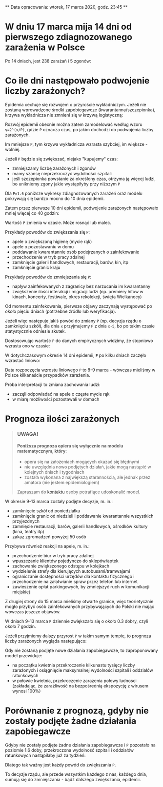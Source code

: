 ** Data opracowania: wtorek, 17 marca 2020, godz. 23:45 **

# W dniu 17 marca mija 14 dni od pierwszego zdiagnozowanego zarażenia w Polsce

Po 14 dniach, jest 238 zarażań i 5 zgonów:

<div
    data-type="charts"
    data-chartuid="1BEHxmF1bQHv3btAa2RV8uCeu-yKKthO11Z7cvuPIUgg"
    data-range="B1:D100"
></div>

# Co ile dni następowało podwojenie liczby zarażonych?

Epidemia cechuje się rozwojem o przyroście wykładniczym. Jeżeli nie zostaną wprowadzone środki zapobiegawcze (kwarantanna/szczepionka), krzywa wykładnicza nie zmnieni się w krzywą logistyczną:

<div
    data-type="image"
    data-filename="krzywe.png"
></div>

Rozwój epidemii obecnie można zatem zamodelować według wzoru `y=2^(x/P)`, gdzie `P` oznacza czas, po jakim dochodzi do podwojenia liczby zarażonych.

Im mniejsze `P`, tym krzywa wykładnicza wzrasta szybciej, im większe - wolniej.

Jeżeli `P` będzie się zwiększać, niejako "kupujemy" czas:

- zmniejszamy liczbę zarażonych i zgonów
- mamy szansę nieprzekroczyć wydolności szpitali
- jeśli szczepionka powstanie za określony czas, otrzyma ją więcej ludzi, bo unikniemy zgony jakie wystąpiłyby przy niższym `P`

Dla `P=1.6` poniższe wykresy zdiagnozowanych zarażeń oraz modelu pokrywają się bardzo mocno do 10 dnia epidemii.

Zatem przez pierwsze 10 dni epidemii, podwojenie zarażonych następowało mniej więcej co 40 godzin:

<div
    data-type="charts"
    data-chartuid="1BUaS_TZVWjODSoxst25UF2yVMW-aURYmAC9IZuboHw0"
    data-range="B1:D15"
    data-rangetable="A1:E15"
    data-charttype="Line"
></div>

Wartość `P` zmienia w czasie. Może rosnąć lub maleć.

Przykłady powodów do zwiększania się `P`:

- apele o zwiększoną higienę (mycie rąk)
- apele o pozostawaniu w domu
- poddawanie kwarantannie osób podejrzanych o zainfekowanie
- przechodzenie w tryb pracy zdalnej
- zamknięcie galerii handlowych, restauracji, barów, kin, itp
- zamknięcie granic kraju

Przykłady powodów do zmniejszania się `P`:

- napływ zainfekowanych z zagranicy bez narzucania im kwarantanny
- zwiększenie ilości interakcji i migracji ludzi (np. premiery hitów w kinach, koncerty, festiwale, okres rekolekcji, święta Wielkanocy)

Od momentu zainfekowania, pierwsze objawy zaczynają występować po około pięciu dniach (potrzebne źródło lub weryfikacja).

Jeżeli więc następuje jakiś powód do zmiany `P` (np. decyzja rządu o zamknięciu szkół), dla dnia `x` przyjmujemy `P` z dnia `x-5`, bo po takim czasie statystycznie odniesie skutek.

Dostosowując wartość `P` do danych empirycznych widzimy, że stopniowo wzrasta ono w czasie:

<div
    data-type="charts"
    data-chartuid="135bACtrntkTPaFbuH8AWyg_ybYQGn14W6vx1Ax1Z0jo"
    data-rangetable="A1:E15"
    data-range="B1:D15"
    data-charttype="Line"
></div>

W dotychczasowym okresie 14 dni epidemii, `P` po kilku dniach zaczęło wzrastać liniowo:

<div
    data-type="chart"
    data-chartuid="135bACtrntkTPaFbuH8AWyg_ybYQGn14W6vx1Ax1Z0jo" 
    data-range="B1:B15,E1:E15"
    data-charttype="Line"
></div>

Data rozpoczęcia wzrostu liniowego `P` to 8-9 marca - wówczas mieliśmy w Polsce kilkanaście przypadków zarażenia.

Próba interpretacji to zmiana zachowania ludzi:

- zaczęli odpowiadać na apele o częste mycie rąk
- w miarę możliwości pozostawali w domach

# Prognoza ilości zarażonych

> ### UWAGA!
>
> #### Poniższa prognoza opiera się wyłącznie na modelu matematycznym, który:
>
> - opera się na założeniach mogących okazać się błędnymi
> - nie uwzględnia nowo podjętych działań, jakie mogą nastąpić w kolejnych dniach i tygodniach
> - została wykonana z największą starannością, ale jednak przez amatora (nie jestem epidemiologiem)
>
> Zapraszam do [kontaktu](/#kontakt) osoby potrafiące udoskonalić model.

W okresie 9-13 marca zostały podjęte decyzje, m. in.:

- zamknięcie szkół od poniedziałku
- zamknięcie granic od niedzieli i poddawanie kwarantannie wszystkich przyjezdnych
- zamnięcie restauracji, barów, galerii handlowych, ośrodków kultury (kina, teatry itp)
- zakaz zgromadzeń powyżej 50 osób

Przybywa również reakcji na apele, m. in.:

- przechodzenie biur w tryb pracy zdalnej
- wpuszczanie klientów pojedynczo do sklepów/aptek
- zachowanie zwiększonego odstępu w kolejkach
- wydzielenie strefy dla kierujących autobusami/tramwajami
- ograniczanie dostępności urzędów dla kontaktu fizycznego i przechodzenie na załatwianie spraw przez telefon lub internet
- zawieszenie opłat parkingowych, by zmniejszyć ruch w komunikacji miejskiej

Z drugiej strony do 15 marca mieliśmy otwarte granice, więc teorietycznie mogło przybyć osób zainfekowanych przybywających do Polski nie mając wówczas jeszcze objawów.

W dniach 9-13 marca `P` dziennie zwiększało się o około 0.3 dobry, czyli około 7 godzin.

Jeżeli przyjmiemy dalszy przyrost `P` w takim samym tempie, to prognoza liczby zarażonych wygląda następująco:

<div
    data-type="charts"
    data-chartuid="1cTiHGwqBwJETGcuFNnKbYnj3EMMFc21hrP6D6V_3KEE"
    data-rangetable="A1:E81"
    data-range="B1:B42,D1:D42"
    data-charttype="Line"
></div>

Gdy nie zostaną podjęte nowe działania zapobiegawcze, to zaproponowany model przewiduje:

- na początku kwietnia przekroczenie kilkunastu tysięcy liczby zarażonych i osiągnięcie maksymalnej wydolności szpitali i oddziałów ratunkowych
- w połowie kwietnia, przekroczenie zarażenia połowy ludności (zakładając, że zaraźliwość na bezpośrednią ekspozycję z wirusem wynosi 100%)

# Porównanie z prognozą, gdyby nie zostały podjęte żadne działania zapobiegawcze

Gdyby nie zostały podjęte żadne działania zapobiegawcze i `P` pozostało na poziomie 1.6 doby, przekroczona wydolność szpitali i oddziałów ratunkowych nastąpiłaby już za tydzień:

<div
    data-type="charts"
    data-chartuid="1cTiHGwqBwJETGcuFNnKbYnj3EMMFc21hrP6D6V_3KEE"
    data-rangetable="A1:C42,F1:F42"
    data-range="B1:B42,F1:F42"
    data-charttype="Line"
></div>

Dlatego tak ważny jest każdy powód do zwiększania `P`.

To decyzje rządu, ale przede wszystkim każdego z nas, każdego dnia, sumują się do zmniejszania - bądź dalszego zwiększania, epidemii.
